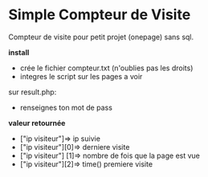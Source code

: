 # Simple Compteur de Visite

Compteur de visite pour petit projet (onepage) sans sql.

**install**
 - crée le fichier compteur.txt (n'oublies pas les droits)
 - integres le script sur les pages a voir
 
 sur result.php:
 - renseignes ton mot de pass
 
 **valeur retournée**
 
 - ["ip visiteur"]=> ip suivie
 - ["ip visiteur"][0]=> derniere visite
 - ["ip visiteur"]  [1]=> nombre de fois que la page est vue
 - ["ip visiteur"][2]=> time() premiere visite
 
  
